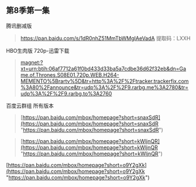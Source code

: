 
## 第8季第一集 ##

腾讯删减版

> https://pan.baidu.com/s/1dR0nhZ51MmTbWMgIAeVadA  提取码：LXXH

HBO生肉版 720p-迅雷下载 

> [magnet:?xt=urn:btih:06af7712a61f0bd433d33ba5a7cdbe36d62f32eb&dn=Game.of.Thrones.S08E01.720p.WEB.H264-MEMENTO%5Brartv%5D&tr=http%3A%2F%2Ftracker.trackerfix.com%3A80%2Fannounce&tr=udp%3A%2F%2F9.rarbg.me%3A2780&tr=udp%3A%2F%2F9.rarbg.to%3A2760](magnet:?xt=urn:btih:06af7712a61f0bd433d33ba5a7cdbe36d62f32eb&dn=Game.of.Thrones.S08E01.720p.WEB.H264-MEMENTO%5Brartv%5D&tr=http%3A%2F%2Ftracker.trackerfix.com%3A80%2Fannounce&tr=udp%3A%2F%2F9.rarbg.me%3A2780&tr=udp%3A%2F%2F9.rarbg.to%3A2760)

百度云群组  所有版本

> [https://pan.baidu.com/mbox/homepage?short=snaxSdR](https://pan.baidu.com/mbox/homepage?short=snaxSdR "https://pan.baidu.com/mbox/homepage?short=snaxSdR")

> [https://pan.baidu.com/mbox/homepage?short=kWljnQR](https://pan.baidu.com/mbox/homepage?short=kWljnQR "https://pan.baidu.com/mbox/homepage?short=kWljnQR")


[https://pan.baidu.com/mbox/homepage?short=o9Y2gXk](https://pan.baidu.com/mbox/homepage?short=o9Y2gXk "https://pan.baidu.com/mbox/homepage?short=o9Y2gXk")

